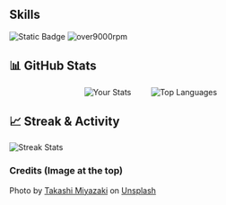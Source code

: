 

## Skills
![Static Badge](https://img.shields.io/badge/-Rust-%23000000?style=flat&logo=rust&logoColor=%23DEA584)
![over9000rpm](https://img.shields.io/badge/over9000rpm-DEA584?style=flat&logo=rust&logoColor=black)

## 📊 GitHub Stats
<div align="center">

![Your Stats](https://github-readme-stats.vercel.app/api?username=over9000rpm&show_icons=true&theme=dark&hide_border=true)
&nbsp; &nbsp; &nbsp; &nbsp;
![Top Languages](https://github-readme-stats.vercel.app/api/top-langs/?username=over9000rpm&layout=compact&theme=dark&hide_border=true)

</div>

## 📈 Streak & Activity
![Streak Stats](https://github-readme-streak-stats.herokuapp.com?user=over9000rpm&theme=dark)


### Credits (Image at the top)
Photo by <a href="https://unsplash.com/@miyatankun?utm_source=unsplash&utm_medium=referral&utm_content=creditCopyText">Takashi Miyazaki</a> on <a href="https://unsplash.com/photos/blue-and-white-light-digital-wallpaper-q2bHGRyJH64?utm_source=unsplash&utm_medium=referral&utm_content=creditCopyText">Unsplash</a>
